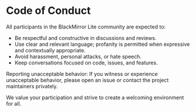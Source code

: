 # Code of Conduct

All participants in the BlackMirror Lite community are expected to:

- Be respectful and constructive in discussions and reviews.
- Use clear and relevant language; profanity is permitted when expressive and contextually appropriate.
- Avoid harassment, personal attacks, or hate speech.
- Keep conversations focused on code, issues, and features.

Reporting unacceptable behavior:
If you witness or experience unacceptable behavior, please open an issue or contact the project maintainers privately.

We value your participation and strive to create a welcoming environment for all.
